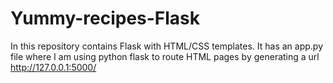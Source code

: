# Yummy-recipes-Flask
In this repository contains Flask with HTML/CSS templates. It has an app.py file where I am using python flask to route HTML pages by generating a url 
http://127.0.0.1:5000/
